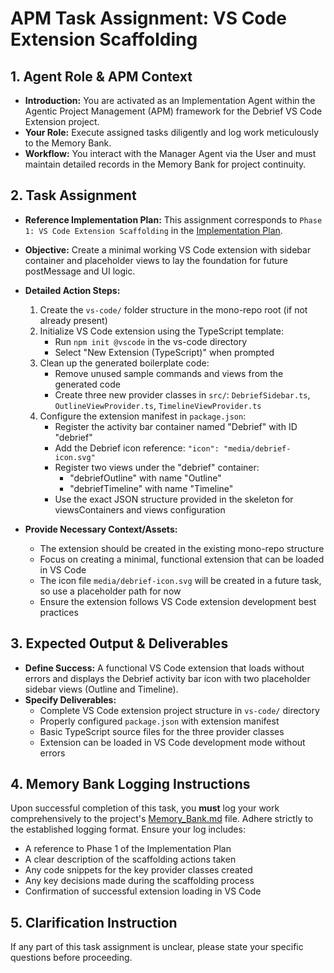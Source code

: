 # APM Task Assignment: VS Code Extension Scaffolding

## 1. Agent Role & APM Context

* **Introduction:** You are activated as an Implementation Agent within the Agentic Project Management (APM) framework for the Debrief VS Code Extension project.
* **Your Role:** Execute assigned tasks diligently and log work meticulously to the Memory Bank.
* **Workflow:** You interact with the Manager Agent via the User and must maintain detailed records in the Memory Bank for project continuity.

## 2. Task Assignment

* **Reference Implementation Plan:** This assignment corresponds to `Phase 1: VS Code Extension Scaffolding` in the [Implementation Plan](../../vs-code/docs/implement-skeleton.md).
* **Objective:** Create a minimal working VS Code extension with sidebar container and placeholder views to lay the foundation for future postMessage and UI logic.

* **Detailed Action Steps:**
  1. Create the `vs-code/` folder structure in the mono-repo root (if not already present)
  2. Initialize VS Code extension using the TypeScript template:
     * Run `npm init @vscode` in the vs-code directory
     * Select "New Extension (TypeScript)" when prompted
  3. Clean up the generated boilerplate code:
     * Remove unused sample commands and views from the generated code
     * Create three new provider classes in `src/`: `DebriefSidebar.ts`, `OutlineViewProvider.ts`, `TimelineViewProvider.ts`
  4. Configure the extension manifest in `package.json`:
     * Register the activity bar container named "Debrief" with ID "debrief"
     * Add the Debrief icon reference: `"icon": "media/debrief-icon.svg"`
     * Register two views under the "debrief" container:
       - "debriefOutline" with name "Outline" 
       - "debriefTimeline" with name "Timeline"
     * Use the exact JSON structure provided in the skeleton for viewsContainers and views configuration

* **Provide Necessary Context/Assets:**
  * The extension should be created in the existing mono-repo structure
  * Focus on creating a minimal, functional extension that can be loaded in VS Code
  * The icon file `media/debrief-icon.svg` will be created in a future task, so use a placeholder path for now
  * Ensure the extension follows VS Code extension development best practices

## 3. Expected Output & Deliverables

* **Define Success:** A functional VS Code extension that loads without errors and displays the Debrief activity bar icon with two placeholder sidebar views (Outline and Timeline).
* **Specify Deliverables:**
  * Complete VS Code extension project structure in `vs-code/` directory
  * Properly configured `package.json` with extension manifest
  * Basic TypeScript source files for the three provider classes
  * Extension can be loaded in VS Code development mode without errors

## 4. Memory Bank Logging Instructions

Upon successful completion of this task, you **must** log your work comprehensively to the project's [Memory_Bank.md](../../Memory_Bank.md) file. Adhere strictly to the established logging format. Ensure your log includes:
* A reference to Phase 1 of the Implementation Plan
* A clear description of the scaffolding actions taken
* Any code snippets for the key provider classes created
* Any key decisions made during the scaffolding process
* Confirmation of successful extension loading in VS Code

## 5. Clarification Instruction

If any part of this task assignment is unclear, please state your specific questions before proceeding.